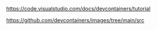 https://code.visualstudio.com/docs/devcontainers/tutorial

https://github.com/devcontainers/images/tree/main/src
